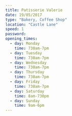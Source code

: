 ```yaml
---
title: Patisserie Valerie
date: 19/05/2017
type: "Bakery, Coffee Shop"
location: "Castle Lane"
speed: 1
password:
opening_times:
  - day: Monday
    time: 730am-7pm
  - day: Tuesday
    time: 730am-7pm
  - day: Wednesday
    time: 730am-7pm
  - day: Thursday
    time: 730am-7pm
  - day: Friday
    time: 730am-7pm
  - day: Saturday
    time: 8am-730pm
  - day: Sunday
    time: 9am-6pm
---
```

